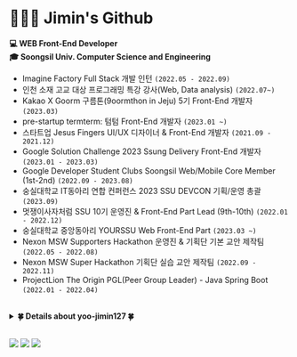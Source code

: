 # 👩🏻‍💻 Jimin's Github
  
**💻 WEB Front-End Developer**     
**🎓 Soongsil Univ. Computer Science and Engineering**     
 - Imagine Factory Full Stack 개발 인턴 `(2022.05 - 2022.09)`
 - 인천 소재 고교 대상 프로그래밍 특강 강사(Web, Data analysis) `(2022.07~)` 
 - Kakao X Goorm 구름톤(9oormthon in Jeju) 5기 Front-End 개발자 `(2023.03)`
 - pre-startup termterm: 텀텀 Front-End 개발자 `(2023.01 ~)`
 - 스타트업 Jesus Fingers UI/UX 디자이너 & Front-End 개발자 `(2021.09 - 2021.12)`   
 - Google Solution Challenge 2023 Ssung Delivery Front-End 개발자 `(2023.01 - 2023.03)`   
 - Google Developer Student Clubs Soongsil Web/Mobile Core Member (1st-2nd) `(2022.09 - 2023.08)`
 - 숭실대학교 IT동아리 연합 컨퍼런스 2023 SSU DEVCON 기획/운영 총괄 `(2023.09)`
 - 멋쟁이사자처럼 SSU 10기 운영진 & Front-End Part Lead (9th-10th) `(2022.01 - 2022.12)`
 - 숭실대학교 중앙동아리 YOURSSU Web Front-End Part `(2023.03 ~)` 
 - Nexon MSW Supporters Hackathon 운영진 & 기획단 기본 교안 제작팀 `(2022.05 - 2022.08)`   
 - Nexon MSW Super Hackathon 기획단 실습 교안 제작팀 `(2022.09 - 2022.11)`   
 - ProjectLion The Origin PGL(Peer Group Leader) - Java Spring Boot `(2022.01 - 2022.04)`
<br>

<details>
<summary><strong>🍀 Details about yoo-jimin127 🍀 </strong></summary>
<br>
  소프트웨어를 매개로 상상을 현실로 만드는 유지민입니다. <br>
  함께 성장하는 개발 문화의 실현을 위해 강의 및 개발 커뮤니티의 스피커로 참여하며 가치있는 지식을 공유하고 있습니다 :) <br>
<br>
  
## 🎙️ Lectures
 - 작전여자고등학교 알고리즘 기초 활용 특강 `(2023.12)`
 - 아라고등학교 데이터 분석 캠프 `(2023.11)`
 - 아라고등학교 WEB 개발 특강 `(2023.10)`
 - 작전여자고등학교 컴퓨터 언어 활용 진로캠프 WEB(HTML, CSS, Javascript) 특강 `(2023.07)`   
 - 작전고등학교 모의국회 과학기술정보통신부 퍼실리테이터 `(2022.12)`  
 - 작전여자고등학교 4차산업 캠프 WEB(HTML, CSS, Javascript) 특강 `(2022.12)`   
 - 아라고등학교 SW 특강(WEB & ML) `(2022.05)`   
 - 작전여자고등학교 Python & Data Analysis 특강 `(2022.07)`
 - 아라고등학교 모의국회 과학기술정보통신부 퍼실리테이터 `(2022.07)`

## 🏆 Awards
- 숭실대학교 IT대학 컴퓨터학부 소프트웨어 공모전 대상 (숭실대학교 총장상) `(2023.08)`
- Kakao X Goorm 구름톤 5기 최우수상 `(2023.03)`
- 제 5회 정부혁신제안 끝장 개발대회 우수상 `(2021.06)`
- 숭실대학교 IT대학 컴퓨터학부 소프트웨어 공모전 최우수상 (IT대학 학장상) `(2021.09)`
- 멋쟁이 사자처럼 2021 수도권 연합 해커톤 대상(1위) `(2021.09)`
- 숭실대학교 기업가 정신과 행동 피칭데이 은상 `(2019.12)`
- 숭실대학교 총학생회 멘토링 우수 멘토 선정 `(2021.01)`
- 숭실대학교 융합특성화자유전공학부 IT대학 전공멘토링 우수 멘토 선정 `(2021.02)`

## 📚 Contributions
- [Vercel - Next.js kor 공식 문서 번역 Contributor & Maintainer](https://github.com/Nextjs-kr/Nextjs.kr)
- [Javascript Deep Dive Cheat Sheet](https://github.com/likelion-ssu/JS-Deep-Dive)
- [프레임워크 없는 프론트엔드 Cheat Sheet](https://github.com/gdsc-ssu/2023-FE-with-no-framework)
- [Clean code for each programming language](https://github.com/gdsc-ssu/clean_code_master)
- [CS 지식 저장소](https://github.com/gdsc-ssu/cs-study)

## ✏️ Archives
  <a href="https://velog.io/@dev_jiminn" target="_blank"><img src="https://img.shields.io/badge/Velog-20c997?style=flat-square&logo=Velog&logoColor=white"/></a>
  <a href="https://blog.naver.com/dbwlals9936" target="_blank"><img src="https://img.shields.io/badge/Blog-339933?style=flat-square&logo=Naver&logoColor=white"/></a>
  <a href="https://github.com/yoo-jimin127" target="_blank"><img src="https://img.shields.io/badge/Github-232F3E?style=flat-square&logo=Github&logoColor=white"/></a>

  [![Solved.ac Profile](http://mazassumnida.wtf/api/v2/generate_badge?boj=dbwlals9936)](https://solved.ac/dbwlals9936/)
  [![Velog's GitHub stats](https://velog-readme-stats.vercel.app/api/list?name=dev_jiminn)](https://velog.io/@dev_jiminn) 
  
</details>
<br>

  <a href="https://www.linkedin.com/in/yoo-jimin127/" target="_blank"><img src="https://img.shields.io/badge/LinkedIn-0E76A8?style=flat-square&logo=LinkedIn&logoColor=white"/></a>
  <a href="dbwlals9936@naver.com" target="_blank"><img src="https://img.shields.io/badge/Email-339933?style=flat-square&logo=Naver&logoColor=white"/></a>
  <a href="https://hits.seeyoufarm.com"><img src="https://hits.seeyoufarm.com/api/count/incr/badge.svg?url=https%3A%2F%2Fgithub.com%2Fyoo-jimin127&count_bg=%2300D0FF&title_bg=%23CACACA&icon=&icon_color=%23E7E7E7&title=visitors&edge_flat=false"/></a>

